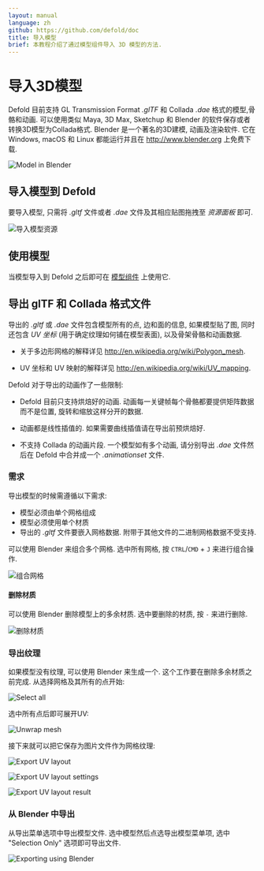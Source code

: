```yaml
---
layout: manual
language: zh
github: https://github.com/defold/doc
title: 导入模型
brief: 本教程介绍了通过模型组件导入 3D 模型的方法.
---
```


# 导入3D模型
Defold 目前支持 GL Transmission Format *.glTF* 和 Collada *.dae* 格式的模型,骨骼和动画. 可以使用类似 Maya, 3D Max, Sketchup 和 Blender 的软件保存或者转换3D模型为Collada格式. Blender 是一个著名的3D建模, 动画及渲染软件. 它在 Windows, macOS 和 Linux 都能运行并且在 http://www.blender.org 上免费下载.

![Model in Blender](/manuals/images/model/blender.png)

## 导入模型到 Defold
要导入模型, 只需将 *.gltf* 文件或者 *.dae* 文件及其相应贴图拖拽至 *资源面板* 即可.

![导入模型资源](/manuals/images/model/assets.png)


## 使用模型
当模型导入到 Defold 之后即可在 [模型组件](/zh/manuals/model) 上使用它.


## 导出 glTF 和 Collada 格式文件
导出的 *.gltf* 或 *.dae* 文件包含模型所有的点, 边和面的信息, 如果模型贴了图, 同时还包含 _UV 坐标_ (用于确定纹理如何铺在模型表面), 以及骨架骨骼和动画数据.

* 关于多边形网格的解释详见 http://en.wikipedia.org/wiki/Polygon_mesh.

* UV 坐标和 UV 映射的解释详见 http://en.wikipedia.org/wiki/UV_mapping.

Defold 对于导出的动画作了一些限制:

* Defold 目前只支持烘焙好的动画. 动画每一关键帧每个骨骼都要提供矩阵数据而不是位置, 旋转和缩放这样分开的数据.

* 动画都是线性插值的. 如果需要曲线插值请在导出前预烘焙好.

* 不支持 Collada 的动画片段. 一个模型如有多个动画, 请分别导出 *.dae* 文件然后在 Defold 中合并成一个 *.animationset* 文件.


### 需求
导出模型的时候需遵循以下需求:

* 模型必须由单个网格组成
* 模型必须使用单个材质
* 导出的 *.gltf* 文件要嵌入网格数据. 附带于其他文件的二进制网格数据不受支持. 

可以使用 Blender 来组合多个网格. 选中所有网格, 按 `CTRL`/`CMD` + `J` 来进行组合操作.

![组合网格](/manuals/images/model/blender_join_meshes.png)


#### 删除材质
可以使用 Blender 删除模型上的多余材质. 选中要删除的材质, 按 `-` 来进行删除.

![删除材质](/manuals/images/model/blender_remove_materials.png)


### 导出纹理
如果模型没有纹理, 可以使用 Blender 来生成一个. 这个工作要在删除多余材质之前完成. 从选择网格及其所有的点开始:

![Select all](/manuals/images/model/blender_select_all_vertices.png)

选中所有点后即可展开UV:

![Unwrap mesh](/manuals/images/model/blender_unwrap_mesh.png)

接下来就可以把它保存为图片文件作为网格纹理:

![Export UV layout](/manuals/images/model/blender_export_uv_layout.png)

![Export UV layout settings](/manuals/images/model/blender_export_uv_layout_settings.png)

![Export UV layout result](/manuals/images/model/blender_export_uv_layout_result.png)


### 从 Blender 中导出
从导出菜单选项中导出模型文件. 选中模型然后点选导出模型菜单项, 选中 "Selection Only" 选项即可导出文件.

![Exporting using Blender](/manuals/images/model/blender_export.png)
